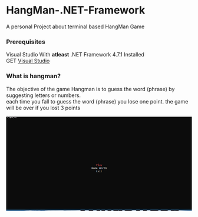 # HangMan-.NET-Framework
A personal Project about terminal based HangMan Game

### Prerequisites

Visual Studio With **atleast** .NET Framework 4.7.1 Installed<br>
GET [Visual Studio](https://visualstudio.microsoft.com/vs/)

### What is hangman?

The objective of the game Hangman is to guess the word (phrase) by suggesting letters or numbers.<br>
each time you fall to guess the word (phrase) you lose one point. the game will be over if you lost 3 points<br>

![HangMan Game GIF](assets/gif.gif)
